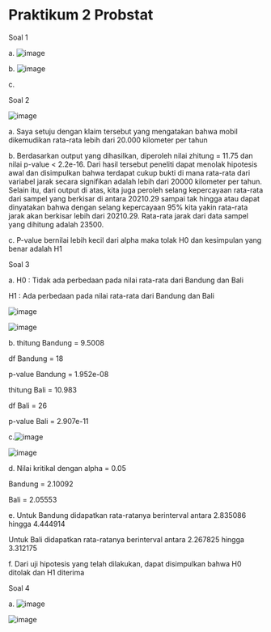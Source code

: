 # Praktikum 2 Probstat

Soal 1

a. ![image](https://user-images.githubusercontent.com/90826711/170870067-a8d61e9c-433e-4103-9b85-9c4401d5c63e.png)

b. ![image](https://user-images.githubusercontent.com/90826711/170870144-80e15884-736d-4408-a735-433aef6a083d.png)

c.

Soal 2

![image](https://user-images.githubusercontent.com/90826711/170870243-5b37e9f3-1b18-4425-a6ee-084f2cc6681d.png)

a. Saya setuju dengan klaim tersebut yang mengatakan bahwa mobil dikemudikan rata-rata lebih dari 20.000 kilometer per tahun

b. Berdasarkan output yang dihasilkan, diperoleh nilai zhitung = 11.75 dan nilai p-value < 2.2e-16. Dari hasil tersebut peneliti dapat menolak hipotesis awal dan
   disimpulkan bahwa terdapat cukup bukti di mana rata-rata dari variabel jarak secara signifikan adalah lebih dari 20000 kilometer per tahun. Selain itu, dari output di    atas, kita juga peroleh selang kepercayaan rata-rata dari sampel yang berkisar di antara 20210.29 sampai tak hingga atau dapat dinyatakan bahwa dengan selang
   kepercayaan 95% kita yakin rata-rata jarak akan berkisar lebih dari 20210.29. Rata-rata jarak dari data sampel yang dihitung adalah 23500.

c. P-value bernilai lebih kecil dari alpha maka tolak H0 dan kesimpulan yang benar adalah H1

Soal 3

a. H0 : Tidak ada perbedaan pada nilai rata-rata dari Bandung dan Bali

   H1 : Ada perbedaan pada nilai rata-rata dari Bandung dan Bali
   
![image](https://user-images.githubusercontent.com/90826711/170871020-6bbfef4b-46ee-4bbc-84e0-5ce89d8e3b53.png)

![image](https://user-images.githubusercontent.com/90826711/170871153-7d2c9603-ce60-4920-80ec-420844656a6c.png)

b. thitung Bandung = 9.5008

   df Bandung = 18
   
   p-value Bandung = 1.952e-08  
   
   thitung Bali = 10.983
   
   df Bali = 26
   
   p-value Bali = 2.907e-11

c.![image](https://user-images.githubusercontent.com/90826711/170871945-156821b0-1a9d-4e2b-9d15-d1a1aa58c8cb.png)

  ![image](https://user-images.githubusercontent.com/90826711/170871959-45dcf810-5a6d-4292-a703-3c03ddac5d5c.png)

d. Nilai kritikal dengan alpha = 0.05

   Bandung = 2.10092
   
   Bali = 2.05553
   
e. Untuk Bandung didapatkan rata-ratanya berinterval antara 2.835086 hingga 4.444914

   Untuk Bali didapatkan rata-ratanya berinterval antara 2.267825 hingga 3.312175
   
f. Dari uji hipotesis yang telah dilakukan, dapat disimpulkan bahwa H0 ditolak dan H1 diterima

Soal 4

a. ![image](https://user-images.githubusercontent.com/90826711/170873033-0f52804b-e49a-4f47-b9ed-7aff7b485f2a.png)

   ![image](https://user-images.githubusercontent.com/90826711/170873067-529bb2c3-df68-4547-a2ec-dc53ab87022d.png)


